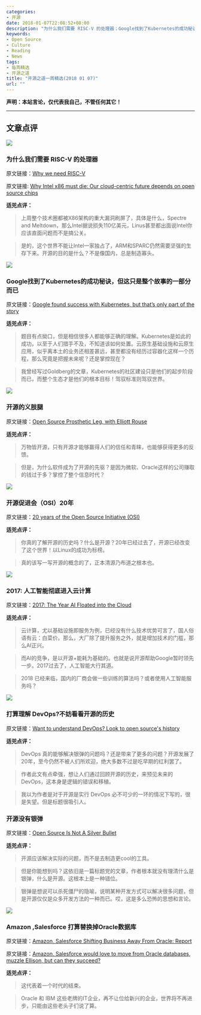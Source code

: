 ```yaml
---
categories:
- 开源
date: 2018-01-07T22:08:52+08:00
description: "为什么我们需要 RISC-V 的处理器；Google找到了Kubernetes的成功秘诀，但这只是整个故事的一部分而已;开源的义肢腿;开源促进会（OSI）20年;2017: 人工智能彻底进入云计算;打算理解 DevOps?不妨看看开源的历史;开源没有银弹;Amazon ,Salesforce 打算替换掉Oracle数据库;"
keywords:
- Open Source
- Culture
- Reading
- News
tags:
- 每周精选
- 开源之道
title: "开源之道一周精选(2018 01 07)"
url: ""
---
```

**声明：本站言论，仅代表我自己，不管任何其它！**

---

## 文章点评

![](https://cdn-images-1.medium.com/max/1600/1*HyF7AD_DOykDKP5_xUXyZA.png)

### 为什么我们需要 RISC-V 的处理器

原文链接：[Why we need RISC-V](https://hackernoon.com/why-we-need-risc-v-f94e3929891b)

原文链接: [Why Intel x86 must die: Our cloud-centric future depends on open source chips](http://www.zdnet.com/article/why-intel-x86-must-die-our-cloud-centric-future-depends-on-open-source-chips-meltdown/)

**适兕点评：**

> 上周整个技术圈都被X86架构的重大漏洞刷屏了，具体是什么，Spectre and Meltdown，那么Intel据说损失110亿美元，Linus甚至都出面说Intel你应该直面问题而不是搞公关。

> 是的，这个世界不能让Intel一家独占了，ARM和SPARC仍然需要坚强的生存下来。开源的目的是什么？不是像国内，总是制造寡头。

![](https://d15shllkswkct0.cloudfront.net/wp-content/blogs.dir/1/files/2018/01/Goldberg.jpg)

### Google找到了Kubernetes的成功秘诀，但这只是整个故事的一部分而已

原文链接：[Google found success with Kubernetes, but that’s only part of the story](https://siliconangle.com/blog/2018/01/05/google-found-success-with-kubernetes-but-thats-only-part-of-the-story-kubecon-thecube-womenintech/)

**适兕点评：**

> 题目有点拗口，但是相信很多人都能够正确的理解。Kubernetes是如此的成功，以至于人们措手不及，不知道该如何处置。云原生基础设施和云原生应用，似乎离本土的业务还相差甚远，甚至都没有经历过容器化这样一个历程，那么究竟是把握未来呢？还是掌控现在？

> 我曾经写过Goldberg的文章，Kubernetes的社区建设只是他们的起步阶段而已，而整个生态才是他们的根本目标！驾驭标准则驾驭世界。

![](http://robohub.org/wp-content/uploads/2018/01/rouse-01.png)

### 开源的义肢腿

原文链接：[Open Source Prosthetic Leg, with Elliott Rouse](http://robohub.org/open-source-prosthetic-leg/)

**适兕点评：**

> 万物皆开源，只有开源才能够赢得人们的信任和青睐，也能够获得更多的反馈。

> 但是，为什么软件成为了开源的先驱？是因为微软、Oracle这样的公司赚取的钱过于多？掌控了整个信息时代？

![](http://itknowledgeexchange.techtarget.com/open-source-insider/files/2018/01/1Screen-Shot-2018-01-04-at-17.13.53.png)

### 开源促进会（OSI）20年

原文链接：[20 years of the Open Source Initiative (OSI)](http://www.computerweekly.com/blog/Open-Source-Insider/20-years-of-Open-Source-Initiative-OSI)

**适兕点评：**

> 你真的了解开源的历史吗？什么是开源？20年已经过去了，开源已经改变了这个世界！以Linux的成功为标榜。

> 真的该写一写开源的概念的了，正本清源乃布道之根本也。

![](https://cdn.technologyreview.com/i/images/aiandcloud2-01.png)

### 2017: 人工智能彻底进入云计算

原文链接：[2017: The Year AI Floated into the Cloud](https://www.technologyreview.com/s/609646/2017-the-year-ai-floated-into-the-cloud/)

**适兕点评：**

> 云计算，尤以基础设施即服务为例，已经没有什么技术优势可言了，国人俗语有云：白菜价。那么，大厂除了提升服务之外，就是增加技术的门槛，那么AI正兴。

> 而AI的竞争，是以开源+能耗为基础的。也就是说开源帮助Google暂时领先一步。2017过去了，人工智能大行其道。

> 2018 已经来临，国内的厂商会做一些训练的算法吗？或者使用人工智能服务吗？

![](https://cdn.ttgtmedia.com/visuals/searchDataCenter/IBM_mainframe/datacenter_article_006.jpg)

### 打算理解 DevOps?不妨看看开源的历史

原文链接：[Want to understand DevOps? Look to open source's history](http://devopsagenda.techtarget.com/opinion/Want-to-understand-DevOps-Look-to-open-sources-history)

**适兕点评：**

> DevOps 真的能够解决银弹的问题吗？还是带来了更多的问题？开源发展了20年，至今仍然不被人们所欢迎，绝大多数不过是吃早期的红利罢了。

> 作者此文有点牵强，想让人们通过回顾开源的历史，来预见未来的DevOps，这本身是逻辑的错误和移植。

> 我以为作者是对于开源是实行 DevOps 必不可少的一环的情况下写的，很是失望。但是标题很吸引人。

### 开源没有银弹

原文链接：[Open Source Is Not A Silver Bullet](http://automatedbuildings.com/news/jan18/articles/ankalabs/171228011202anka.html)

**适兕点评：**

> 开源应该解决实际的问题，而不是去制造更cool的工具。

> 但是你能想到吗？这依旧是一篇标题党的文章，作者根本就没有理清什么是银弹，什么是开源。这根本上是一种错位。

> 银弹是想说可以杀死僵尸的隐喻，说明某种开发方式可以解决很多问题，但是开源仅仅是众多开发方法的一种而已。哎，这是多么恐怖的思想和言论。  

![](http://www.datacenterknowledge.com/sites/datacenterknowledge.com/files/styles/article_featured_retina/public/Mark-Hurd-Oracle-Getty.jpg?itok=02Ogm0jY)

### Amazon ,Salesforce 打算替换掉Oracle数据库

原文链接：[Amazon, Salesforce Shifting Business Away From Oracle: Report](http://www.datacenterknowledge.com/oracle/amazon-salesforce-shifting-business-away-oracle-report)

原文链接：[Amazon, Salesforce would love to move from Oracle databases, muzzle Ellison, but can they succeed?](http://www.zdnet.com/article/amazon-salesforce-would-love-to-move-from-oracle-databases-muzzle-ellison-but-can-they-succeed/)

**适兕点评：**

> 这代表着一个时代的结束。

> Oracle 和 IBM 这些老牌的IT企业，再不让位给新兴的企业，世界将不再进步，只能由这些老头子们说了算。
